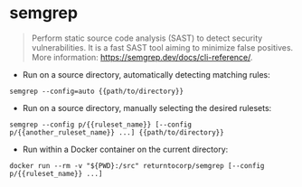 # semgrep

> Perform static source code analysis (SAST) to detect security vulnerabilities.
> It is a fast SAST tool aiming to minimize false positives.
> More information: <https://semgrep.dev/docs/cli-reference/>.

- Run on a source directory, automatically detecting matching rules:

`semgrep --config=auto {{path/to/directory}}`

- Run on a source directory, manually selecting the desired rulesets:

`semgrep --config p/{{ruleset_name}} [--config p/{{another_ruleset_name}} ...] {{path/to/directory}}`

- Run within a Docker container on the current directory:

`docker run --rm -v "${PWD}:/src" returntocorp/semgrep [--config p/{{ruleset_name}} ...]`
